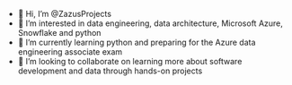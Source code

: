 - 👋 Hi, I’m @ZazusProjects
- 👀 I’m interested in data engineering, data architecture, Microsoft Azure, Snowflake and python
- 🌱 I’m currently learning python and preparing for the Azure data engineering associate exam
- 💞️ I’m looking to collaborate on learning more about software development and data through hands-on projects
